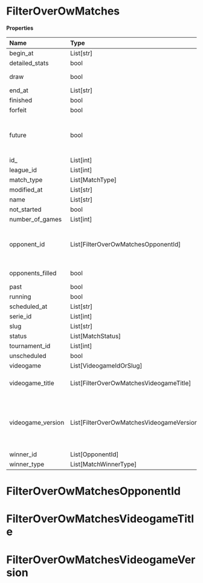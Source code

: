 # FilterOverOwMatches

**Properties**

| Name              | Type                                      | Required | Description                                                                                                                                                                                                               |
| :---------------- | :---------------------------------------- | :------- | :------------------------------------------------------------------------------------------------------------------------------------------------------------------------------------------------------------------------ |
| begin_at          | List[str]                                 | ❌       |                                                                                                                                                                                                                           |
| detailed_stats    | bool                                      | ❌       | Whether the match offers full stats                                                                                                                                                                                       |
| draw              | bool                                      | ❌       | Whether result of the match is a draw                                                                                                                                                                                     |
| end_at            | List[str]                                 | ❌       |                                                                                                                                                                                                                           |
| finished          | bool                                      | ❌       |                                                                                                                                                                                                                           |
| forfeit           | bool                                      | ❌       | Whether match was forfeited                                                                                                                                                                                               |
| future            | bool                                      | ❌       | `true` for future matches only, `false` for past matches only. <br/>Filtering is done on the `begin_at` value, so matches with `running` status will not appear if `true`.                                                |
| id\_              | List[int]                                 | ❌       |                                                                                                                                                                                                                           |
| league_id         | List[int]                                 | ❌       |                                                                                                                                                                                                                           |
| match_type        | List[MatchType]                           | ❌       |                                                                                                                                                                                                                           |
| modified_at       | List[str]                                 | ❌       |                                                                                                                                                                                                                           |
| name              | List[str]                                 | ❌       |                                                                                                                                                                                                                           |
| not_started       | bool                                      | ❌       |                                                                                                                                                                                                                           |
| number_of_games   | List[int]                                 | ❌       |                                                                                                                                                                                                                           |
| opponent_id       | List[FilterOverOwMatchesOpponentId]       | ❌       | A Team or a Player (id or slug). You can use`filter[winner_type]=Team` or `filter[winner_type]=Player` to focus on teams or players.                                                                                      |
| opponents_filled  | bool                                      | ❌       | Whether a match has opponents filled i.e. opponents are not TBD.                                                                                                                                                          |
| past              | bool                                      | ❌       |                                                                                                                                                                                                                           |
| running           | bool                                      | ❌       |                                                                                                                                                                                                                           |
| scheduled_at      | List[str]                                 | ❌       |                                                                                                                                                                                                                           |
| serie_id          | List[int]                                 | ❌       |                                                                                                                                                                                                                           |
| slug              | List[str]                                 | ❌       |                                                                                                                                                                                                                           |
| status            | List[MatchStatus]                         | ❌       |                                                                                                                                                                                                                           |
| tournament_id     | List[int]                                 | ❌       |                                                                                                                                                                                                                           |
| unscheduled       | bool                                      | ❌       |                                                                                                                                                                                                                           |
| videogame         | List[VideogameIdOrSlug]                   | ❌       |                                                                                                                                                                                                                           |
| videogame_title   | List[FilterOverOwMatchesVideogameTitle]   | ❌       | A videogame title id or slug. <br/>Only for `/csgo/*`, `/codmw/*`, `/fifa/*` and `/ow/*` endpoints <br/>                                                                                                                  |
| videogame_version | List[FilterOverOwMatchesVideogameVersion] | ❌       | Filter by the names of videogame versions, all versions using `filter[videogame_version]=all`, or by the latest version using `filter[videogame_version]=latest` <br/>Only for `valorant/*` and `/lol/*` endpoints. <br/> |
| winner_id         | List[OpponentId]                          | ❌       |                                                                                                                                                                                                                           |
| winner_type       | List[MatchWinnerType]                     | ❌       |                                                                                                                                                                                                                           |

# FilterOverOwMatchesOpponentId

# FilterOverOwMatchesVideogameTitle

# FilterOverOwMatchesVideogameVersion
